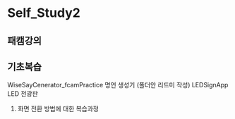 # Self_Study2

## 패캠강의 
## 기초복습 
WiseSayCenerator_fcamPractice 
명언 생성기 (폴더안 리드미 작성)
LEDSignApp LED 전광판 
1. 화면 전환 방법에 대한 복습과정

